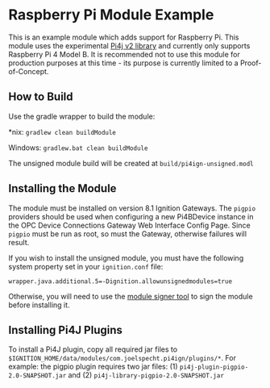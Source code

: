 # Raspberry Pi Module Example 

This is an example module which adds support for Raspberry Pi. This module uses the experimental [Pi4j v2 library](https://github.com/Pi4J/pi4j-v2) and currently only supports Raspberry Pi 4 Model B. It is recommended not to use this module for production purposes at this time - its purpose is currently limited to a Proof-of-Concept.

## How to Build

Use the gradle wrapper to build the module:

*nix: `gradlew clean buildModule`

Windows: `gradlew.bat clean buildModule`

The unsigned module build will be created at `build/pi4ign-unsigned.modl`

## Installing the Module

The module must be installed on version 8.1 Ignition Gateways. The `pigpio` providers should be used when configuring a new Pi4BDevice instance in the OPC Device Connections Gateway Web Interface Config Page. Since `pigpio` must be run as root, so must the Gateway, otherwise failures will result.

If you wish to install the unsigned module, you must have the following system property set in your `ignition.conf` file:

`wrapper.java.additional.5=-Dignition.allowunsignedmodules=true`

Otherwise, you will need to use the [module signer tool](https://github.com/inductiveautomation/module-signer) to sign the module before installing it.

## Installing Pi4J Plugins

To install a Pi4J plugin, copy all required jar files to `$IGNITION_HOME/data/modules/com.joelspecht.pi4ign/plugins/*`. For example: the pigpio plugin requires two jar files: (1) `pi4j-plugin-pigpio-2.0-SNAPSHOT.jar` and (2) `pi4j-library-pigpio-2.0-SNAPSHOT.jar`
